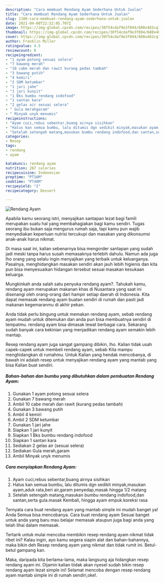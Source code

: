 ```yaml
---
description: "Cara membuat Rendang Ayam Sederhana Untuk Jualan"
title: "Cara membuat Rendang Ayam Sederhana Untuk Jualan"
slug: 1100-cara-membuat-rendang-ayam-sederhana-untuk-jualan
date: 2021-04-08T22:52:05.707Z
image: https://img-global.cpcdn.com/recipes/30f54cdaf9e3f894/680x482cq70/rendang-ayam-foto-resep-utama.jpg
thumbnail: https://img-global.cpcdn.com/recipes/30f54cdaf9e3f894/680x482cq70/rendang-ayam-foto-resep-utama.jpg
cover: https://img-global.cpcdn.com/recipes/30f54cdaf9e3f894/680x482cq70/rendang-ayam-foto-resep-utama.jpg
author: Franklin Miller
ratingvalue: 4.5
reviewcount: 8
recipeingredient:
- "1 ayam potong sesuai selera"
- "7 bawang merah"
- "10 cabe merah dan rawit kurang pedas tambah"
- "3 bawang putih"
- "4 kemiri"
- "2 SDM ketumbar"
- "1 jari jahe"
- "1 jari kunyit"
- "1 Bks bumbu rendang indofood"
- "1 santan kara"
- "2 gelas air sesuai selera"
- " Gula merahgaram"
- " Minyak unyk menumis"
recipeinstructions:
- "Ayam cuci,rebus sebentar,buang airnya sisihkan"
- "Halus kan semua bumbu, lalu ditumis dgn sedikit minyak,masukan ayam,aduk rata,beri air,garam penyedap,masak hingga 1/2 matang"
- "Setelah setengah matang,masukan bumbu rendang indofood,dan santan,serta gula.masak Kembali, hingga ayam empuk.koreksi rasa"
categories:
- Resep
tags:
- rendang
- ayam

katakunci: rendang ayam 
nutrition: 267 calories
recipecuisine: Indonesian
preptime: "PT16M"
cooktime: "PT48M"
recipeyield: "2"
recipecategory: Dessert

---
```



![Rendang Ayam](https://img-global.cpcdn.com/recipes/30f54cdaf9e3f894/680x482cq70/rendang-ayam-foto-resep-utama.jpg)

Apabila kamu seorang istri, menyajikan santapan lezat bagi famili merupakan suatu hal yang membahagiakan bagi kamu sendiri. Tugas seorang ibu bukan saja mengurus rumah saja, tapi kamu pun wajib menyediakan keperluan nutrisi tercukupi dan masakan yang dikonsumsi anak-anak harus nikmat.

Di masa  saat ini, kalian sebenarnya bisa mengorder santapan yang sudah jadi meski tanpa harus susah memasaknya terlebih dahulu. Namun ada juga lho orang yang selalu ingin menyajikan yang terbaik untuk keluarganya. Pasalnya, menghidangkan masakan sendiri akan jauh lebih higienis dan kita pun bisa menyesuaikan hidangan tersebut sesuai masakan kesukaan keluarga. 



Mungkinkah anda salah satu penyuka rendang ayam?. Tahukah kamu, rendang ayam merupakan makanan khas di Nusantara yang saat ini disenangi oleh orang-orang dari hampir setiap daerah di Indonesia. Kita dapat memasak rendang ayam buatan sendiri di rumah dan pasti jadi makanan kegemaranmu di akhir pekan.

Anda tidak perlu bingung untuk memakan rendang ayam, sebab rendang ayam mudah untuk ditemukan dan anda pun bisa membuatnya sendiri di tempatmu. rendang ayam bisa dimasak lewat berbagai cara. Sekarang sudah banyak cara kekinian yang menjadikan rendang ayam semakin lebih mantap.

Resep rendang ayam juga sangat gampang dibikin, lho. Kalian tidak usah capek-capek untuk membeli rendang ayam, sebab Kita mampu menghidangkan di rumahmu. Untuk Kalian yang hendak mencobanya, di bawah ini adalah resep untuk menyajikan rendang ayam yang mantab yang bisa Kalian buat sendiri.

<!--inarticleads1-->

##### Bahan-bahan dan bumbu yang dibutuhkan dalam pembuatan Rendang Ayam:

1. Gunakan 1 ayam potong sesuai selera
1. Gunakan 7 bawang merah
1. Ambil 10 cabe merah dan rawit (kurang pedas tambah)
1. Gunakan 3 bawang putih
1. Ambil 4 kemiri
1. Ambil 2 SDM ketumbar
1. Gunakan 1 jari jahe
1. Siapkan 1 jari kunyit
1. Siapkan 1 Bks bumbu rendang indofood
1. Siapkan 1 santan kara
1. Sediakan 2 gelas air (sesuai selera)
1. Sediakan  Gula merah,garam
1. Ambil  Minyak unyk menumis




<!--inarticleads2-->

##### Cara menyiapkan Rendang Ayam:

1. Ayam cuci,rebus sebentar,buang airnya sisihkan
1. Halus kan semua bumbu, lalu ditumis dgn sedikit minyak,masukan ayam,aduk rata,beri air,garam penyedap,masak hingga 1/2 matang
1. Setelah setengah matang,masukan bumbu rendang indofood,dan santan,serta gula.masak Kembali, hingga ayam empuk.koreksi rasa




Ternyata cara buat rendang ayam yang mantab simple ini mudah banget ya! Anda Semua bisa mencobanya. Cara buat rendang ayam Sesuai banget untuk anda yang baru mau belajar memasak ataupun juga bagi anda yang telah lihai dalam memasak.

Tertarik untuk mulai mencoba membikin resep rendang ayam nikmat tidak ribet ini? Kalau ingin, ayo kamu segera siapin alat dan bahan-bahannya, maka bikin deh Resep rendang ayam yang nikmat dan tidak rumit ini. Betul-betul gampang kan. 

Maka, daripada kita berlama-lama, maka langsung aja hidangkan resep rendang ayam ini. Dijamin kalian tiidak akan nyesel sudah bikin resep rendang ayam lezat simple ini! Selamat mencoba dengan resep rendang ayam mantab simple ini di rumah sendiri,oke!.

